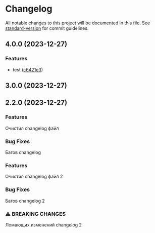 # Changelog

All notable changes to this project will be documented in this file. See [standard-version](https://github.com/conventional-changelog/standard-version) for commit guidelines.

## 4.0.0 (2023-12-27)

### Features

-   test ([c6421e3](https://github.com/core-ds/test/commit/c6421e3d297c63aa97a54fb89c76c787784955cc))

## 3.0.0 (2023-12-27)

## 2.2.0 (2023-12-27)

### Features

Очистил changelog файл

### Bug Fixes

Багов changelog

### Features

Очистил changelog файл 2

### Bug Fixes

Багов changelog 2

### ⚠ BREAKING CHANGES

Ломающих изменений changelog 2
